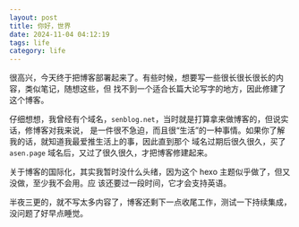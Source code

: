 ```yaml
---
layout: post
title: 你好，世界
date: 2024-11-04 04:12:19
tags: life
category: life
---
```


很高兴，今天终于把博客部署起来了。有些时候，想要写一些很长很长很长的内容，类似笔记，随想这些，但
找不到一个适合长篇大论写字的地方，因此修建了这个博客。

仔细想想，我曾经有个域名，`senblog.net`，当时就是打算拿来做博客的，但说实话，修博客对我来说，
是一件很不急迫，而且很“生活”的一种事情。如果你了解我的话，就知道我最爱推生活上的事，因此直到那个
域名过期后很久很久，买了 `asen.page` 域名后，又过了很久很久，才把博客修建起来。

关于博客的国际化，其实我暂时没什么头绪，因为这个 hexo 主题似乎做了，但又没做，至少我不会用。应
该还要过一段时间，它才会支持英语。

半夜三更的，就不写太多内容了，博客还剩下一点收尾工作，测试一下持续集成，没问题了好早点睡觉。